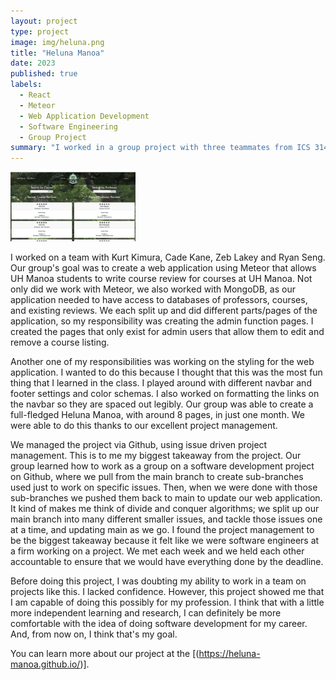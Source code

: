 ```yaml
---
layout: project
type: project
image: img/heluna.png
title: "Heluna Manoa"
date: 2023
published: true
labels:
  - React
  - Meteor
  - Web Application Development
  - Software Engineering
  - Group Project
summary: "I worked in a group project with three teammates from ICS 314 to create a web application called Heluna Manoa, which allows students to rate and review courses and professors at UH Manoa."
---
```


<div class="text-center p-4">
  <img width="200px" src="../img/landing.png" class="img-thumbnail" >
</div>

I worked on a team with Kurt Kimura, Cade Kane, Zeb Lakey and Ryan Seng. Our group's goal was to create a web application using Meteor that allows UH Manoa students to write course review for courses at UH Manoa. Not only did we work with Meteor, we also worked with MongoDB, as our application needed to have access to databases of professors, courses, and existing reviews. We each split up and did different parts/pages of the application, so my responsibility was creating the admin function pages. I created the pages that only exist for admin users that allow them to edit and remove a course listing.

Another one of my responsibilities was working on the styling for the web application. I wanted to do this because I thought that this was the most fun thing that I learned in the class. I played around with different navbar and footer settings and color schemas. I also worked on formatting the links on the navbar so they are spaced out legibly. Our group was able to create a full-fledged Heluna Manoa, with around 8 pages, in just one month. We were able to do this thanks to our excellent project management.

We managed the project via Github, using issue driven project management. This is to me my biggest takeaway from the project. Our group learned how to work as a group on a software development project on Github, where we pull from the main branch to create sub-branches used just to work on specific issues. Then, when we were done with those sub-branches we pushed them back to main to update our web application. It kind of makes me think of divide and conquer algorithms; we split up our main branch into many different smaller issues, and tackle those issues one at a time, and updating main as we go. I found the project management to be the biggest takeaway because it felt like we were software engineers at a firm working on a project. We met each week and we held each other accountable to ensure that we would have everything done by the deadline.

Before doing this project, I was doubting my ability to work in a team on projects like this. I lacked confidence. However, this project showed me that I am capable of doing this possibly for my profession. I think that with a little more independent learning and research, I can definitely be more comfortable with the idea of doing software development for my career. And, from now on, I think that's my goal.

You can learn more about our project at the [(https://heluna-manoa.github.io/)].
